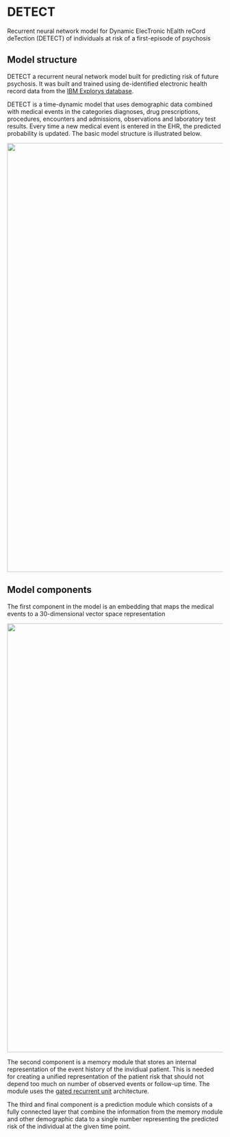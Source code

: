 # DETECT
Recurrent neural network model for Dynamic ElecTronic hEalth reCord deTection (DETECT) of individuals at risk of a first-episode of psychosis


Model structure
--------------------
DETECT a recurrent neural network model built for predicting risk of future psychosis. It was built and trained using de-identified electronic health record data from the [IBM Explorys database](https://www.ibm.com/marketplace/explorys-ehr-data-analysis-tools).

DETECT is a time-dynamic model that uses demographic data combined with medical events in the categories diagnoses, drug prescriptions, procedures, encounters and admissions, observations and laboratory test results. Every time a new medical event is entered in the EHR, the predicted probability is updated. The basic model structure is illustrated below.

<p align="center">
<img src="https://i.imgur.com/7pq5IXG.png" width="1000">
</p>

Model components
--------------------

The first component in the model is an embedding that maps the medical events to a 30-dimensional vector space representation

<p align="center">
<img src="https://i.imgur.com/Rtrlos6.png" width="1000">
</p>

The second component is a memory module that stores an internal representation of the event history of the invidiual patient. This is needed for creating a unified representation of the patient risk that should not depend too much on number of observed events or follow-up time. The module uses the [gated recurrent unit](https://en.wikipedia.org/wiki/Gated_recurrent_unit) architecture.

The third and final component is a prediction module which consists of a fully connected layer that combine the information from the memory module and other demographic data to a single number representing the predicted risk of the individual at the given time point. 
